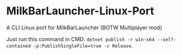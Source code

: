 # MilkBarLauncher-Linux-Port
A CLI Linux port for MilkBarLauncher (BOTW Multiplayer mod)

Just run this command in CMD: `dotnet publish -r win-x64 --self-contained -p:PublishSingleFile=true -c Release`.
